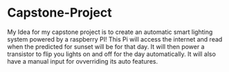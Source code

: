 # Capstone-Project

My Idea for my capstone project is to create an automatic smart lighting system powered by a raspberry PI!
This Pi will access the internet and read when the predicted for sunset will be for that day. It will then power a transistor to flip you lights on and off for the day automatically. It will also have a manual input for ovverriding its auto features.
